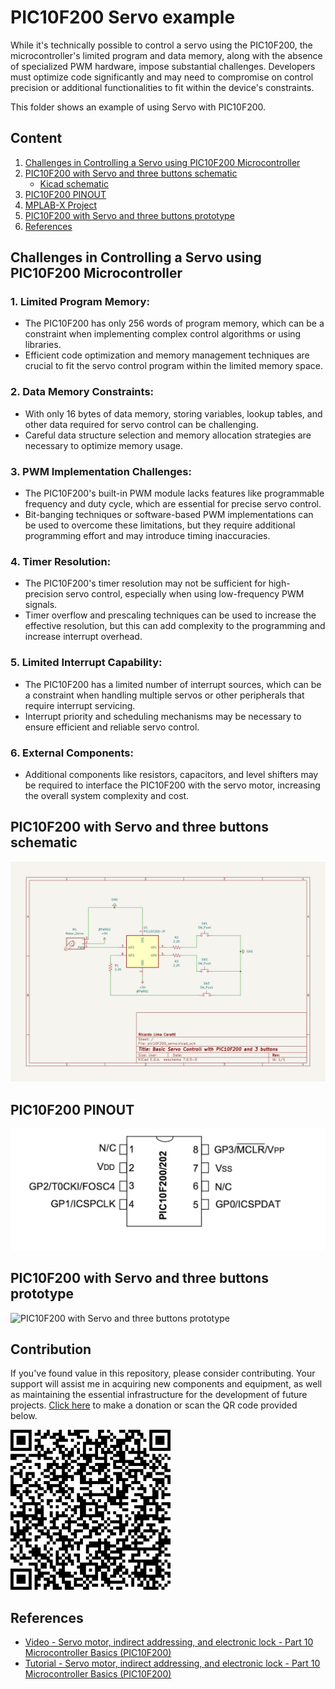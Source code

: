 # PIC10F200 Servo example

While it's technically possible to control a servo using the PIC10F200, the microcontroller's limited program and data memory, along with the absence of specialized PWM hardware, impose substantial challenges. Developers must optimize code significantly and may need to compromise on control precision or additional functionalities to fit within the device's constraints.

This folder shows an example of using Servo with PIC10F200. 

## Content

1. [Challenges in Controlling a Servo using PIC10F200 Microcontroller](#challenges-in-controlling-a-servo-using-pic10f200-microcontroller)
2. [PIC10F200 with Servo and three buttons schematic](#pic10f200-with-servo-and-three-buttons-schematic)
    * [Kicad schematic](./KiCad/)
3. [PIC10F200 PINOUT](#pic10f200-pinout)    
4. [MPLAB-X Project](./MPLAB_EXAMPLES/)
5. [PIC10F200 with Servo and three buttons prototype](#pic10f200-with-servo-and-three-buttons-prototype)
6. [References](#references)



## Challenges in Controlling a Servo using PIC10F200 Microcontroller

### 1. Limited Program Memory:

* The PIC10F200 has only 256 words of program memory, which can be a constraint when implementing complex control algorithms or using libraries.
* Efficient code optimization and memory management techniques are crucial to fit the servo control program within the limited memory space.

### 2. Data Memory Constraints:

* With only 16 bytes of data memory, storing variables, lookup tables, and other data required for servo control can be challenging.
* Careful data structure selection and memory allocation strategies are necessary to optimize memory usage.

### 3. PWM Implementation Challenges:

* The PIC10F200's built-in PWM module lacks features like programmable frequency and duty cycle, which are essential for precise servo control.
* Bit-banging techniques or software-based PWM implementations can be used to overcome these limitations, but they require additional programming effort and may introduce timing inaccuracies.

### 4. Timer Resolution:

* The PIC10F200's timer resolution may not be sufficient for high-precision servo control, especially when using low-frequency PWM signals.
* Timer overflow and prescaling techniques can be used to increase the effective resolution, but this can add complexity to the programming and increase interrupt overhead.

### 5. Limited Interrupt Capability:

* The PIC10F200 has a limited number of interrupt sources, which can be a constraint when handling multiple servos or other peripherals that require interrupt servicing.
* Interrupt priority and scheduling mechanisms may be necessary to ensure efficient and reliable servo control.

### 6. External Components:

* Additional components like resistors, capacitors, and level shifters may be required to interface the PIC10F200 with the servo motor, increasing the overall system complexity and cost.




## PIC10F200 with Servo and three buttons schematic

![PIC10F200 with Servo and three buttons schematic](./schematic_pic10F200_servo_3_buttons.jpg)

## PIC10F200 PINOUT

![PIC10F200 PINOUT](./../../../images/PIC10F200_PINOUT.jpg)



## PIC10F200 with Servo and three buttons prototype

![PIC10F200 with Servo and three buttons prototype]()



## Contribution

If you've found value in this repository, please consider contributing. Your support will assist me in acquiring new components and equipment, as well as maintaining the essential infrastructure for the development of future projects. [Click here](https://www.paypal.com/donate/?business=LLV4PHKTXC4JW&no_recurring=0&item_name=Your+support+will+assist+me+in++maintaining+the+essential+infrastructure+for+the+development+of+future+projects.+&currency_code=BRL) to make a donation or scan the QR code provided below. 

![Contributing QR Code](../../../images/PIC_JOURNEY_QR_CODE.png)



## References

* [Video - Servo motor, indirect addressing, and electronic lock - Part 10 Microcontroller Basics (PIC10F200)](https://youtu.be/lZipBSAy0aA?si=vB2Bhft1P4AmzIAC)
* [Tutorial - Servo motor, indirect addressing, and electronic lock - Part 10 Microcontroller Basics (PIC10F200)](https://www.circuitbread.com/tutorials/servo-motor-indirect-addressing-and-electronic-lock---part-10-microcontroller-basics-pic10f200)
